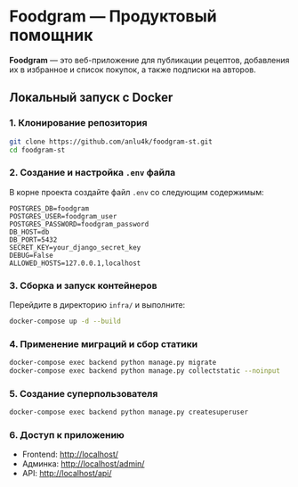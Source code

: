 # Foodgram — Продуктовый помощник

**Foodgram** — это веб-приложение для публикации рецептов, добавления их в избранное и список покупок, а также подписки на авторов.

## Локальный запуск с Docker

### 1. Клонирование репозитория

```bash
git clone https://github.com/anlu4k/foodgram-st.git
cd foodgram-st
```

### 2. Создание и настройка `.env` файла

В корне проекта создайте файл `.env` со следующим содержимым:

```env
POSTGRES_DB=foodgram
POSTGRES_USER=foodgram_user
POSTGRES_PASSWORD=foodgram_password
DB_HOST=db
DB_PORT=5432
SECRET_KEY=your_django_secret_key
DEBUG=False
ALLOWED_HOSTS=127.0.0.1,localhost
```

### 3. Сборка и запуск контейнеров

Перейдите в директорию `infra/` и выполните:

```bash
docker-compose up -d --build
```

### 4. Применение миграций и сбор статики

```bash
docker-compose exec backend python manage.py migrate
docker-compose exec backend python manage.py collectstatic --noinput
```

### 5. Создание суперпользователя

```bash
docker-compose exec backend python manage.py createsuperuser
```

### 6. Доступ к приложению

* Frontend: [http://localhost/](http://localhost/)
* Админка: [http://localhost/admin/](http://localhost/admin/)
* API: [http://localhost/api/](http://localhost/api/)
